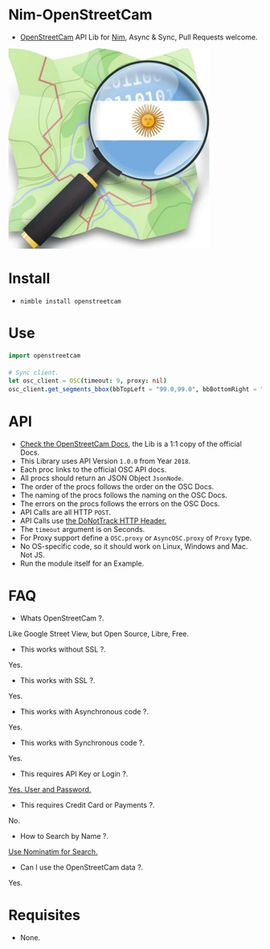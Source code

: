 # Nim-OpenStreetCam

- [OpenStreetCam](https://openstreetcam.org) API Lib for [Nim](https://nim-lang.org), Async & Sync, Pull Requests welcome.

![OpenStreetCam](https://raw.githubusercontent.com/juancarlospaco/nim-overpass/master/osm.jpg "OpenStreetCam")


# Install

- `nimble install openstreetcam`


# Use

```nim
import openstreetcam

# Sync client.
let osc_client = OSC(timeout: 9, proxy: nil)
osc_client.get_segments_bbox(bbTopLeft = "99.0,99.0", bbBottomRight = "90.0,90.0")

```


# API

- [Check the OpenStreetCam Docs](http://api.openstreetcam.org/api/doc.html), the Lib is a 1:1 copy of the official Docs.
- This Library uses API Version `1.0.0` from Year `2018`.
- Each proc links to the official OSC API docs.
- All procs should return an JSON Object `JsonNode`.
- The order of the procs follows the order on the OSC Docs.
- The naming of the procs follows the naming on the OSC Docs.
- The errors on the procs follows the errors on the OSC Docs.
- API Calls are all HTTP `POST`.
- API Calls use [the DoNotTrack HTTP Header.](https://en.wikipedia.org/wiki/Do_Not_Track)
- The `timeout` argument is on Seconds.
- For Proxy support define a `OSC.proxy` or `AsyncOSC.proxy` of `Proxy` type.
- No OS-specific code, so it should work on Linux, Windows and Mac. Not JS.
- Run the module itself for an Example.


# FAQ

- Whats OpenStreetCam ?.

Like Google Street View, but Open Source, Libre, Free.

- This works without SSL ?.

Yes.

- This works with SSL ?.

Yes.

- This works with Asynchronous code ?.

Yes.

- This works with Synchronous code ?.

Yes.

- This requires API Key or Login ?.

[Yes. User and Password.](https://www.openstreetmap.org/user/new)

- This requires Credit Card or Payments ?.

No.

- How to Search by Name ?.

[Use Nominatim for Search.](https://github.com/juancarlospaco/nim-nominatim#nim-nominatim)

- Can I use the OpenStreetCam data ?.

Yes.


# Requisites

- None.
